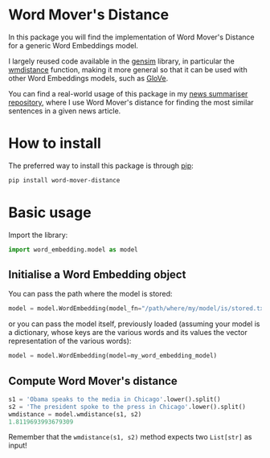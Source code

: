 # Word Mover's Distance
In this package you will find the implementation of Word Mover's Distance for a generic Word Embeddings model.

I largely reused code available in the [gensim](https://github.com/RaRe-Technologies/gensim) library, in particular the [wmdistance](https://tedboy.github.io/nlps/_modules/gensim/models/word2vec.html#Word2Vec.wmdistance) function, making it more general so that it can be used with other Word Embeddings models, such as [GloVe](https://nlp.stanford.edu/projects/glove/).

You can find a real-world usage of this package in my [news summariser repository](https://github.com/hechmik/news_summariser), where I use Word Mover's distance for finding the most similar sentences in a given news article.
# How to install

The preferred way to install this package is through [pip](https://pypi.org/project/word-mover-distance/):
```bash
pip install word-mover-distance
```

# Basic usage 
Import the library:
```python
import word_embedding.model as model
```

## Initialise a Word Embedding object
You can pass the path where the model is stored:
```python
model = model.WordEmbedding(model_fn="/path/where/my/model/is/stored.txt")
```
or you can pass the model itself, previously loaded (assuming your model is a dictionary, whose keys are the various words and its values the vector representation of the various words):
```python
model = model.WordEmbedding(model=my_word_embedding_model)
```

## Compute Word Mover's distance
```python
s1 = 'Obama speaks to the media in Chicago'.lower().split()
s2 = 'The president spoke to the press in Chicago'.lower().split()
wmdistance = model.wmdistance(s1, s2)
1.8119693993679309
```
Remember that the ```wmdistance(s1, s2)``` method expects two ```List[str]``` as input!

